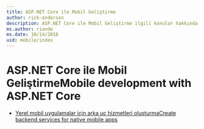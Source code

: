 ```yaml
---
title: ASP.NET Core ile Mobil Geliştirme
author: rick-anderson
description: ASP.NET Core ile Mobil Geliştirme ilgili konular hakkında bilgi edinin.
ms.author: riande
ms.date: 10/14/2016
uid: mobile/index
---
```

# <a name="mobile-development-with-aspnet-core"></a><span data-ttu-id="337a1-103">ASP.NET Core ile Mobil Geliştirme</span><span class="sxs-lookup"><span data-stu-id="337a1-103">Mobile development with ASP.NET Core</span></span>

*   [<span data-ttu-id="337a1-104">Yerel mobil uygulamalar için arka uç hizmetleri oluşturma</span><span class="sxs-lookup"><span data-stu-id="337a1-104">Create backend services for native mobile apps</span></span>](native-mobile-backend.md)
